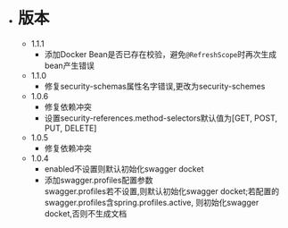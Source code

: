 - # 版本
  - 1.1.1
    - 添加Docker Bean是否已存在校验，避免`@RefreshScope`时再次生成bean产生错误
  - 1.1.0
    - 修复security-schemas​属性名字错误,更改为security-schemes
  - 1.0.6
    - 修复依赖冲突
    - 设置security-references.method-selectors默认值为[GET, POST, PUT, DELETE]
  - 1.0.5
    - 修复依赖冲突
  - 1.0.4
    - enabled不设置则默认初始化swagger docket
    - 添加swagger.profiles配置参数<br>
      swagger.profiles若不设置,则默认初始化swagger docket;若配置的swagger.profiles含spring.profiles.active,
      则初始化swagger docket,否则不生成文档